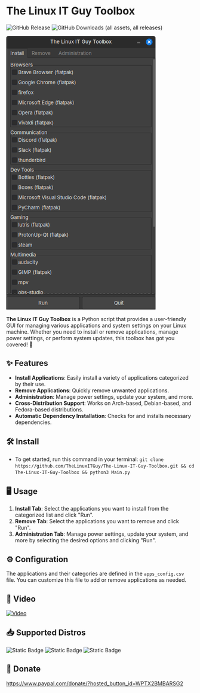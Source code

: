 # The Linux IT Guy Toolbox
![GitHub Release](https://img.shields.io/github/v/release/TheLinuxITGuy/The-Linux-IT-Guy-Toolbox?style=for-the-badge&labelColor=%231A365D&color=%23E9FC12)
![GitHub Downloads (all assets, all releases)](https://img.shields.io/github/downloads/TheLinuxITGuy/The-Linux-IT-Guy-Toolbox/total?style=for-the-badge&labelColor=%231A365D&color=%23E9FC12)

![Preview](Screenshot/Screenshot3.png)

**The Linux IT Guy Toolbox** is a Python script that provides a user-friendly GUI for managing various applications and system settings on your Linux machine. Whether you need to install or remove applications, manage power settings, or perform system updates, this toolbox has got you covered! 🚀

## ✨ Features 

- **Install Applications**: Easily install a variety of applications categorized by their use.
- **Remove Applications**: Quickly remove unwanted applications.
- **Administration**: Manage power settings, update your system, and more.
- **Cross-Distribution Support**: Works on Arch-based, Debian-based, and Fedora-based distributions.
- **Automatic Dependency Installation**: Checks for and installs necessary dependencies.

## 🛠️ Install

- To get started, run this command in your terminal: `git clone https://github.com/TheLinuxITGuy/The-Linux-IT-Guy-Toolbox.git && cd The-Linux-IT-Guy-Toolbox && python3 Main.py`

## 🖥️ Usage 

1. **Install Tab**: Select the applications you want to install from the categorized list and click "Run".
2. **Remove Tab**: Select the applications you want to remove and click "Run".
3. **Administration Tab**: Manage power settings, update your system, and more by selecting the desired options and clicking "Run".

## ⚙️ Configuration 

The applications and their categories are defined in the `apps_config.csv` file. You can customize this file to add or remove applications as needed.

## 🎥 Video
[![Video](https://img.youtube.com/vi/PJytFBO3seM/maxresdefault.jpg)](https://youtu.be/PJytFBO3seM)

## 📥 Supported Distros
![Static Badge](https://img.shields.io/badge/Arch-%231A365D?style=for-the-badge&logo=arch%20linux&logoColor=%23E9FC12)
![Static Badge](https://img.shields.io/badge/Debian-%231A365D?style=for-the-badge&logo=debian&logoColor=%23E9FC12)
![Static Badge](https://img.shields.io/badge/Fedora-%231A365D?style=for-the-badge&logo=fedora&logoColor=%23E9FC12)

## 💖 Donate
https://www.paypal.com/donate/?hosted_button_id=WPTX2BMBARSG2
